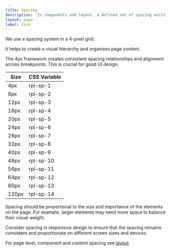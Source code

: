 ```yaml
---
title: Spacing
description: 'In components and layout, a defined set of spacing units provides good alignment and consistent spacing relationships.'
layout: page
label: Core
---
```


We use a spacing system in a 4-pixel grid.

It helps to create a visual hierarchy and organises page content. 

The 4px framework creates consistent spacing relationships and alignment across breakpoints. This is crucial for good UI design.

| Size  |  CSS Variable |
|-------|--------------|
| 4px   |  rpl-sp-1  | 
| 8px   |  rpl-sp-2  | 
| 12px   |  rpl-sp-3  | 
| 16px  |  rpl-sp-4  | 
| 20px |  rpl-sp-5  | 
| 24px   | rpl-sp-6  | 
| 28px   |  rpl-sp-7  | 
| 32px   | rpl-sp-8  | 
| 40px   |  rpl-sp-9  | 
| 48px  |  rpl-sp-10  | 
| 56px  |  rpl-sp-11  | 
| 64px  |  rpl-sp-12  | 
| 80px  |  rpl-sp-13  | 
| 120px  |  rpl-sp-14  | 

Spacing should be proportional to the size and importance of the elements on the page. For example, larger elements may need more space to balance their visual weight.

Consider spacing in responsive design to ensure that the spacing remains consistent and proportionate on different screen sizes and devices.

For page level, component and content spacing see [layout](/design-system/styles/layout/).
